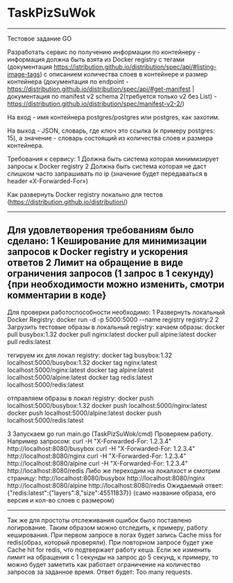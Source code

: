 # TaskPizSuWok
-----------------------------------------------------------------------------------------------------
Тестовое задание GO

Разработать сервис по получению информации по контейнеру - информация должна быть взята из Docker registry с тегами (документация https://istribution.github.io/distribution/spec/api/#listing-image-tags) с описанием количества слоев в контейнере и размер контейнера (документация по endpoint -
https://distribution.github.io/distribution/spec/api/#get-manifest |документация по manifest v2 schema
2(требуется только v2 без List) - https://distribution.github.io/distribution/spec/manifest-v2-2/)

На вход - имя контейнера postgres/postgres или postgres, как захотим.

На выход - JSON, словарь, где ключ это ссылка (к примеру postgres: 15), а значение - словарь состоящий из количества слоев и размера контейнера.

Требования к сервису:
 1 ﻿﻿﻿Должна быть система которая минимизирует запросы к Docker registry
 2 ﻿﻿﻿Должна быть система которая не даст слишком часто запрашивать по ір (значение будет
передаваться в header «X-Forwarded-For»)

Как развернуть Docker registry локально для тестов (https://distribution.github.io/distribution/)

-------------------------------------------------------------------------------------------------------
Для удовлетворения требованиям было сделано:
1 Кеширование для минимизации запросов к Docker registry и ускорения ответов
2 Лимит на обращение в виде ограничения запросов (1 запрос в 1 секунду) {при необходимости можно изменить, смотри комментарии в коде}
-------------------------------------------------------------------------------------------------------
Для проверки работоспособности необходимо:
1 Развернуть локальный Docker Registry:
docker run -d -p 5000:5000 --name registry registry:2
2 Загрузить тестовые образы в локальный registry:
 качаем образы:
 docker pull busybox:1.32
 docker pull nginx:latest
 docker pull alpine:latest
 docker pull redis:latest
 
 тегируем их для локал registry:
 docker tag busybox:1.32 localhost:5000/busybox:1.32
 docker tag nginx:latest localhost:5000/nginx:latest
 docker tag alpine:latest localhost:5000/alpine:latest
 docker tag redis:latest localhost:5000/redis:latest
 
 отправляем образы в локал registry:
 docker push localhost:5000/busybox:1.32
 docker push localhost:5000/nginx:latest
 docker push localhost:5000/alpine:latest
 docker push localhost:5000/redis:latest

3 Запускаем go run main.go (TaskPizSuWok/cmd)
 Проверяем работу. Например запросом: curl -H "X-Forwarded-For: 1.2.3.4" http://localhost:8080/busybox
 curl -H "X-Forwarded-For: 1.2.3.4" http://localhost:8080/nginx
 curl -H "X-Forwarded-For: 1.2.3.4" http://localhost:8080/alpine
 curl -H "X-Forwarded-For: 1.2.3.4" http://localhost:8080/redis
Либо же переходим на локалхост и смотрим страницу:
 http://localhost:8080/busybox
 http://localhost:8080/nginx
 http://localhost:8080/alpine
 http://localhost:8080/redis
Ожидаемый ответ: {"redis:latest":{"layers":8,"size":45511837}} (само название образа, его версия и кол-во слоев с размером)

-------------------------------------------------------------------------------------------------
Так же для простоты отслеживания ошибок было поставлено логирование. Таким образом можно отследить, к примеру, работу кеширования. При первом запросе в логах будет запись Cache miss for redis(образ, который проверяли). При повторном запросе будет уже Cache hit for redis, что подтвержает работу кеша. Если же изменить лимит на обращения с 1 секунды на запрос до 5 секунд, к примеру, то можно будет заметить как работает ограничение на количество запросов за заданное время. Ответ будет: Too many requests.
